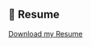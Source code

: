 ## 📄 Resume
[Download my Resume](https://github.com/MuthyalaAdisheshamma/Resume/raw/a62a0ee32c62f3cb4308628a0fe688f780ebd96c/Resume.pdf)

